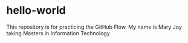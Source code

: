 # hello-world
This repository is for practicing the GitHub Flow.
My name is Mary Joy taking Masters in Information Technology

